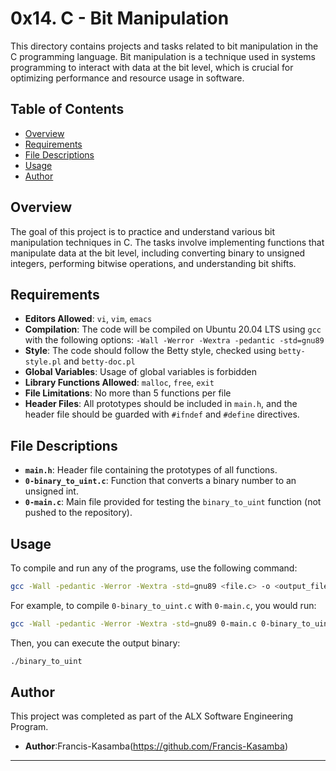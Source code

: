 # 0x14. C - Bit Manipulation

This directory contains projects and tasks related to bit manipulation in the C programming language. Bit manipulation is a technique used in systems programming to interact with data at the bit level, which is crucial for optimizing performance and resource usage in software.

## Table of Contents

- [Overview](#overview)
- [Requirements](#requirements)
- [File Descriptions](#file-descriptions)
- [Usage](#usage)
- [Author](#author)

## Overview

The goal of this project is to practice and understand various bit manipulation techniques in C. The tasks involve implementing functions that manipulate data at the bit level, including converting binary to unsigned integers, performing bitwise operations, and understanding bit shifts.

## Requirements

- **Editors Allowed**: `vi`, `vim`, `emacs`
- **Compilation**: The code will be compiled on Ubuntu 20.04 LTS using `gcc` with the following options: `-Wall -Werror -Wextra -pedantic -std=gnu89`
- **Style**: The code should follow the Betty style, checked using `betty-style.pl` and `betty-doc.pl`
- **Global Variables**: Usage of global variables is forbidden
- **Library Functions Allowed**: `malloc`, `free`, `exit`
- **File Limitations**: No more than 5 functions per file
- **Header Files**: All prototypes should be included in `main.h`, and the header file should be guarded with `#ifndef` and `#define` directives.

## File Descriptions

- **`main.h`**: Header file containing the prototypes of all functions.
- **`0-binary_to_uint.c`**: Function that converts a binary number to an unsigned int.
- **`0-main.c`**: Main file provided for testing the `binary_to_uint` function (not pushed to the repository).
  
## Usage

To compile and run any of the programs, use the following command:

```bash
gcc -Wall -pedantic -Werror -Wextra -std=gnu89 <file.c> -o <output_file>
```

For example, to compile `0-binary_to_uint.c` with `0-main.c`, you would run:

```bash
gcc -Wall -pedantic -Werror -Wextra -std=gnu89 0-main.c 0-binary_to_uint.c -o binary_to_uint
```

Then, you can execute the output binary:

```bash
./binary_to_uint
```

## Author

This project was completed as part of the ALX Software Engineering Program.

- **Author**:Francis-Kasamba(https://github.com/Francis-Kasamba)

---

